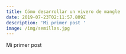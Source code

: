 ```yaml
---
title: Cómo desarrollar un vivero de mangle
date: 2019-07-23T02:11:57.809Z
description: 'Mi primer post '
image: /img/semillas.jpg
---
```

Mi primer post
